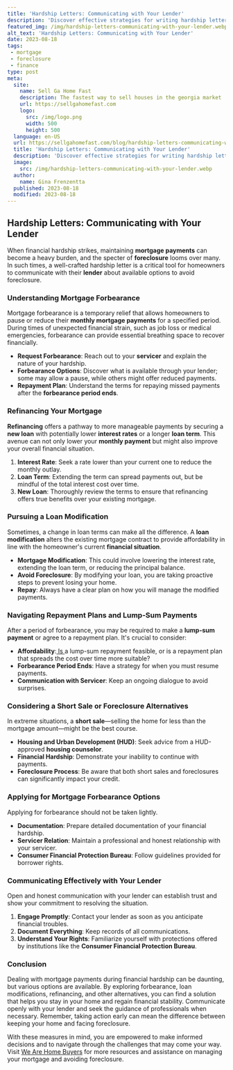 ```yaml
---
title: 'Hardship Letters: Communicating with Your Lender'
description: 'Discover effective strategies for writing hardship letters to communicate with your lender. Gain insights on how to address financial challenges with clarity.'
featured_img: /img/hardship-letters-communicating-with-your-lender.webp
alt_text: 'Hardship Letters: Communicating with Your Lender'
date: 2023-08-18
tags:
 - mortgage
 - foreclosure
 - finance
type: post
meta:
  site:
    name: Sell Ga Home Fast
    description: The fastest way to sell houses in the georgia market
    url: https://sellgahomefast.com
    logo:
      src: /img/logo.png
      width: 500
      height: 500
  language: en-US
  url: https://sellgahomefast.com/blog/hardship-letters-communicating-with-your-lender
  title: 'Hardship Letters: Communicating with Your Lender'
  description: 'Discover effective strategies for writing hardship letters to communicate with your lender. Gain insights on how to address financial challenges with clarity.'
  image:
    src: /img/hardship-letters-communicating-with-your-lender.webp
  author:
    name: Gina Frenzentta
  published: 2023-08-18
  modified: 2023-08-18
---
```



## Hardship Letters: Communicating with Your Lender

When financial hardship strikes, maintaining **mortgage payments** can become a heavy burden, and the specter of **foreclosure** looms over many. In such times, a well-crafted hardship letter is a critical tool for homeowners to communicate with their **lender** about available options to avoid foreclosure.

### Understanding Mortgage Forbearance

Mortgage forbearance is a temporary relief that allows homeowners to pause or reduce their **monthly mortgage payments** for a specified period. During times of unexpected financial strain, such as job loss or medical emergencies, forbearance can provide essential breathing space to recover financially.
  - **Request Forbearance**: Reach out to your **servicer** and explain the nature of your hardship. 
  - **Forbearance Options**: Discover what is available through your lender; some may allow a pause, while others might offer reduced payments.
  - **Repayment Plan**: Understand the terms for repaying missed payments after the **forbearance period ends**.

### Refinancing Your Mortgage

**Refinancing** offers a pathway to more manageable payments by securing a **new loan** with potentially lower **interest rates** or a longer **loan term**. This avenue can not only lower your **monthly payment** but might also improve your overall financial situation.

1. **Interest Rate**: Seek a rate lower than your current one to reduce the monthly outlay.
2. **Loan Term**: Extending the term can spread payments out, but be mindful of the total interest cost over time.
3. **New Loan**: Thoroughly review the terms to ensure that refinancing offers true benefits over your existing mortgage.

### Pursuing a Loan Modification

Sometimes, a change in loan terms can make all the difference. A **loan modification** alters the existing mortgage contract to provide affordability in line with the homeowner's current **financial situation**.
  - **Mortgage Modification**: This could involve lowering the interest rate, extending the loan term, or reducing the principal balance.
  - **Avoid Foreclosure**: By modifying your loan, you are taking proactive steps to prevent losing your home.
  - **Repay**: Always have a clear plan on how you will manage the modified payments.

### Navigating Repayment Plans and Lump-Sum Payments

After a period of forbearance, you may be required to make a **lump-sum payment** or agree to a repayment plan. It's crucial to consider:
  - **Affordability**:[  Is  ](https://sellgahomefast.com/blog/bankruptcy-and-house-payments-what-to-know)a lump-sum repayment feasible, or is a repayment plan that spreads the cost over time more suitable?
  - **Forbearance Period Ends**: Have a strategy for when you must resume payments.
  - **Communication with Servicer**: Keep an ongoing dialogue to avoid surprises.

### Considering a Short Sale or Foreclosure Alternatives

In extreme situations, a **short sale**—selling the home for less than the mortgage amount—might be the best course. 
  - **Housing and Urban Development (HUD)**: Seek advice from a HUD-approved **housing counselor**.
  - **Financial Hardship**: Demonstrate your inability to continue with payments.
  - **Foreclosure Process**: Be aware that both short sales and foreclosures can significantly impact your credit.

### Applying for Mortgage Forbearance Options

Applying for forbearance should not be taken lightly.
  - **Documentation**: Prepare detailed documentation of your financial hardship.
  - **Servicer Relation**: Maintain a professional and honest relationship with your servicer.
  - **Consumer Financial Protection Bureau**: Follow guidelines provided for borrower rights.

### Communicating Effectively with Your Lender

Open and honest communication with your lender can establish trust and show your commitment to resolving the situation.

1. **Engage Promptly**: Contact your lender as soon as you anticipate financial troubles.
2. **Document Everything**: Keep records of all communications.
3. **Understand Your Rights**: Familiarize yourself with protections offered by institutions like the **Consumer Financial Protection Bureau**.

### Conclusion

Dealing with mortgage payments during financial hardship can be daunting, but various options are available. By exploring forbearance, loan modifications, refinancing, and other alternatives, you can find a solution that helps you stay in your home and regain financial stability. Communicate openly with your lender and seek the guidance of professionals when necessary. Remember, taking action early can mean the difference between keeping your home and facing foreclosure.

With these measures in mind, you are empowered to make informed decisions and to navigate through the challenges that may come your way. Visit [We Are Home Buyers](https://www.wearehomebuyers.com/) for more resources and assistance on managing your mortgage and avoiding foreclosure.